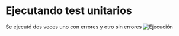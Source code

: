 # Ejecutando test unitarios
Se ejecutó dos veces uno con errores y otro sin errores
![Ejecución](https://github.com/jfloreshe/IS/tree/master/Pruebas-Unitarias-con-GTest/resources/images/tests.png)
